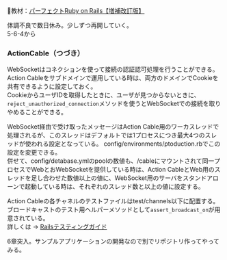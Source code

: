 
:open_book:教材：[パーフェクトRuby on Rails【増補改訂版】](https://gihyo.jp/book/2020/978-4-297-11462-6)

体調不良で数日休み。少しずつ再開していく。  
5-6-4から

### ActionCable（つづき）

WebSocketはコネクションを使って接続の認証認可処理を行うことができる。  
Action Cableをサブドメインで運用している時は、両方のドメインでCookieを共有できるように設定しておく。  
CookieからユーザIDを取得したときに、ユーザが見つからないときに、`reject_unauthorized_connection`メソッドを使うとWebSocketでの接続を取りやめることができる。  

WebSocket経由で受け取ったメッセージはAction Cable用のワーカスレッドで処理されるが、このスレッドはデフォルトでは1プロセスにつき最大4つのスレッドが使われる設定となっている。
config/environments/ptoduction.rbでこの設定を変更できる。  
併せて、config/detabase.ymlのpoolの数値も、/cableにマウントされて同一プロセスでWebとおWebSocketを提供している時は、Action CableとWeb用のスレッドを足し合わせた数値以上の値に、WebSocket用のサーバをスタンドアローンで起動している時は、それぞれのスレッド数と以上の値に設定する。  

Action Cableの各チャネルのテストファイルはtest/channels以下に配置する。  
ブロードキャストのテスト用ヘルパーメソッドとして`assert_broadcast_on`が用意されている。  
詳しくは → [Railsテスティングガイド](https://railsguides.jp/testing.html#action-cable%E3%82%92%E3%83%86%E3%82%B9%E3%83%88%E3%81%99%E3%82%8B)

6章突入。サンプルアプリケーションの開発なので別でリポジトリ作ってやってみる。
